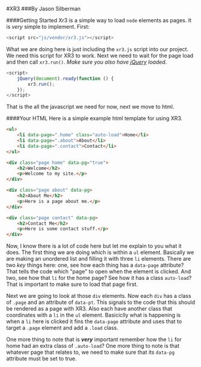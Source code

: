 #XR3
###By Jason Silberman

####Getting Started
Xr3 is a simple way to load `node` elements as pages. It is *very* simple to implement. First:
```js
<script src="js/vendor/xr3.js"></script>
```
What we are doing here is just including the `xr3.js` script into our project. We need this script for XR3 to work. Next we need to wait for the page load and then call `xr3.run()`. *Make sure you also have [jQuery](http://jquery.com) loaded*.
```js
<script>
	jQuery(document).ready(function () {
		xr3.run();
	});
</script>
```
That is the all the javascript we need for now, next we move to html.

####Your HTML
Here is a simple example html template for using XR3.
```html
<ul>
	<li data-page=".home" class="auto-load">Home</li>
	<li data-page=".about">About</li>
	<li data-page=".contact">Contact</li>
</ul>

<div class="page home" data-pg="true">
	<h2>Welcome</h2>
	<p>Welcome to my site.</p>
</div>

<div class="page about" data-pg>
	<h2>About Me</h2>
	<p>Here is a page about me.</p>
</div>

<div class="page contact" data-pg>
	<h2>Contact Me</h2>
	<p>Here is some contact stuff.</p>
</div>
```
Now, I know there is a lot of code here but let me explain to you what it does. The first thing we are doing which is within a `ul` element. Basically we are making an unordered list and filling it with three `li` elements. There are two *key* things here: one, see how each thing has a `data-page` attribute? That tells the code which "page" to open when the element is clicked. And two, see how that `li` for the home page? See how it has a class `auto-load`? That is important to make sure to load that page first.

Next we are going to look at those `div` elements. Now each `div` has a class of `.page` and an attribute of `data-pt`. This signals to the code that this should be rendered as a page with XR3. Also each have another class that coordinates with a `li` in the `ul` element. Basiciclly what is happening is when a `li` here is clicked it fins the `data-page` attribute and uses that to target a `.page` element and add a `.load` class.

One more thing to note that is ***very*** important remember how the `li` for home had an extra class of `.auto-load`? One more thing to note is that whatever page that relates to, we need to make sure that its `data-pg` attribute must be set to true.
